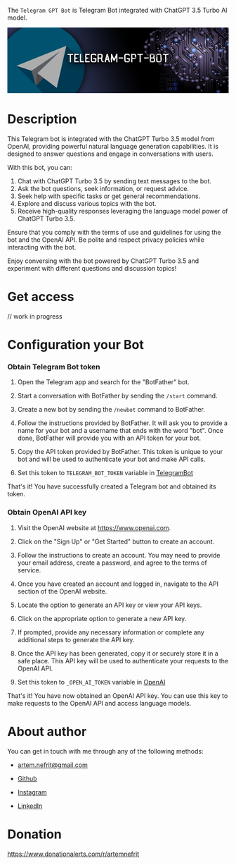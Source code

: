 The `Telegram GPT Bot` is Telegram Bot integrated with ChatGPT 3.5 Turbo AI model.

![](assets/preview1.png)

# Description

This Telegram bot is integrated with the ChatGPT Turbo 3.5 model from OpenAI, 
providing powerful natural language generation capabilities. 
It is designed to answer questions and engage in conversations with users.

With this bot, you can:

1. Chat with ChatGPT Turbo 3.5 by sending text messages to the bot.
2. Ask the bot questions, seek information, or request advice.
3. Seek help with specific tasks or get general recommendations.
4. Explore and discuss various topics with the bot.
5. Receive high-quality responses leveraging the language model power of ChatGPT Turbo 3.5.

Ensure that you comply with the terms of use and guidelines for using the bot and the OpenAI API. Be polite and respect privacy policies while interacting with the bot.

Enjoy conversing with the bot powered by ChatGPT Turbo 3.5 and experiment with different questions and discussion topics!

# Get access

// work in progress


# Configuration your Bot

### Obtain Telegram Bot token

1. Open the Telegram app and search for the "BotFather" bot.

2. Start a conversation with BotFather by sending the `/start` command.

3. Create a new bot by sending the `/newbot` command to BotFather.

4. Follow the instructions provided by BotFather. It will ask you to provide a name for your bot and a username that ends with the word "bot". Once done, BotFather will provide you with an API token for your bot.

5. Copy the API token provided by BotFather. This token is unique to your bot and will be used to authenticate your bot and make API calls.

6. Set this token to `TELEGRAM_BOT_TOKEN` variable in [TelegramBot](features/telegram/telegram_bot.py)

That's it! You have successfully created a Telegram bot and obtained its token.


### Obtain OpenAI API key

1. Visit the OpenAI website at https://www.openai.com.

2. Click on the "Sign Up" or "Get Started" button to create an account.

3. Follow the instructions to create an account. You may need to provide your email address, create a password, and agree to the terms of service.

4. Once you have created an account and logged in, navigate to the API section of the OpenAI website.

5. Locate the option to generate an API key or view your API keys.

6. Click on the appropriate option to generate a new API key.

7. If prompted, provide any necessary information or complete any additional steps to generate the API key.

8. Once the API key has been generated, copy it or securely store it in a safe place. This API key will be used to authenticate your requests to the OpenAI API.

9. Set this token to `_OPEN_AI_TOKEN` variable in [OpenAI](features/ai/open_ai.py)

That's it! You have now obtained an OpenAI API key. You can use this key to make requests to the OpenAI API and access language models.


# About author

You can get in touch with me through any of the following methods:

- artem.nefrit@gmail.com

- [Github](https://github.com/ArtemNeFRiT)

- [Instagram](https://instagram.com/artem_nefrit?igshid=MjEwN2IyYWYwYw)

- [LinkedIn](https://www.linkedin.com/in/artem-nefrit-a92851273/)

# Donation

https://www.donationalerts.com/r/artemnefrit
